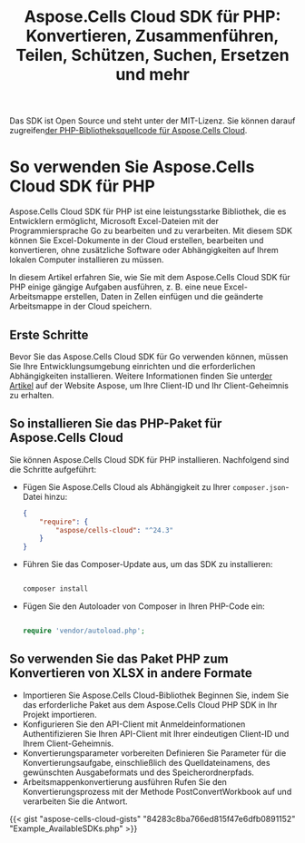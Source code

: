 ﻿---
title: "Aspose.Cells Cloud SDK für PHP: Konvertieren, Zusammenführen, Teilen, Schützen, Suchen, Ersetzen und mehr"
second_title: Documen
ArticleTitle: "Aspose.Cells Cloud SDK for PHP: Convert, merge, split, protect, search, replace, and more"
linktitle: Aspose.Cells Cloud SDK für PH
type: docs
url: /de/available-sdks/aspose-cells-cloud-php/
description: "Aspose.Cells Cloud SDK für PHP bietet echte plattformübergreifende Leistung: Ein Import bietet Windows-, Linux- und macOS-Entwicklern die gleiche fließende API zum Erstellen, Konvertieren, Zusammenführen, Aufteilen, Schützen und Bearbeiten jedes Excel-Objekts – keine Office-Installation erforderlich und keine plattformspezifischen Anpassungen erforderlich"
weight: 30
kwords: PHP SDK, Excel SDK für PHP, Cloud SDK für PHP, REST, Diagramm, Pivot-Tabelle, Tabellen-/Listenobjekt, Tabellenkalkulation konvertieren, PDF, CSV, Json, Markdown, Zusammenführen, Teilen, Schützen, Suchen, Ersetzen
---
Das SDK ist Open Source und steht unter der MIT-Lizenz. Sie können darauf zugreifen[der PHP-Bibliotheksquellcode für Aspose.Cells Cloud](https://github.com/aspose-cells-cloud/aspose-cells-cloud-php).

# **So verwenden Sie Aspose.Cells Cloud SDK für PHP**

Aspose.Cells Cloud SDK für PHP ist eine leistungsstarke Bibliothek, die es Entwicklern ermöglicht, Microsoft Excel-Dateien mit der Programmiersprache Go zu bearbeiten und zu verarbeiten. Mit diesem SDK können Sie Excel-Dokumente in der Cloud erstellen, bearbeiten und konvertieren, ohne zusätzliche Software oder Abhängigkeiten auf Ihrem lokalen Computer installieren zu müssen.

In diesem Artikel erfahren Sie, wie Sie mit dem Aspose.Cells Cloud SDK für PHP einige gängige Aufgaben ausführen, z. B. eine neue Excel-Arbeitsmappe erstellen, Daten in Zellen einfügen und die geänderte Arbeitsmappe in der Cloud speichern.

## Erste Schritte

 Bevor Sie das Aspose.Cells Cloud SDK für Go verwenden können, müssen Sie Ihre Entwicklungsumgebung einrichten und die erforderlichen Abhängigkeiten installieren. Weitere Informationen finden Sie unter[der Artikel](https://docs.aspose.cloud/cells/quickstart/) auf der Website Aspose, um Ihre Client-ID und Ihr Client-Geheimnis zu erhalten.

## So installieren Sie das PHP-Paket für Aspose.Cells Cloud

Sie können Aspose.Cells Cloud SDK für PHP installieren. Nachfolgend sind die Schritte aufgeführt:

- Fügen Sie Aspose.Cells Cloud als Abhängigkeit zu Ihrer `composer.json`-Datei hinzu:

   ```json
   {
       "require": {
           "aspose/cells-cloud": "^24.3"
       }
   }
   ```

- Führen Sie das Composer-Update aus, um das SDK zu installieren:

   ```bash

   composer install

   ```

- Fügen Sie den Autoloader von Composer in Ihren PHP-Code ein:

   ```php

   require 'vendor/autoload.php';

   ```

## So verwenden Sie das Paket PHP zum Konvertieren von XLSX in andere Formate

- Importieren Sie Aspose.Cells Cloud-Bibliothek
 Beginnen Sie, indem Sie das erforderliche Paket aus dem Aspose.Cells Cloud PHP SDK in Ihr Projekt importieren.
- Konfigurieren Sie den API-Client mit Anmeldeinformationen
 Authentifizieren Sie Ihren API-Client mit Ihrer eindeutigen Client-ID und Ihrem Client-Geheimnis.
- Konvertierungsparameter vorbereiten
 Definieren Sie Parameter für die Konvertierungsaufgabe, einschließlich des Quelldateinamens, des gewünschten Ausgabeformats und des Speicherordnerpfads.
- Arbeitsmappenkonvertierung ausführen
 Rufen Sie den Konvertierungsprozess mit der Methode PostConvertWorkbook auf und verarbeiten Sie die Antwort.

{{< gist "aspose-cells-cloud-gists" "84283c8ba766ed815f47e6dfb0891152" "Example_AvailableSDKs.php" >}}
